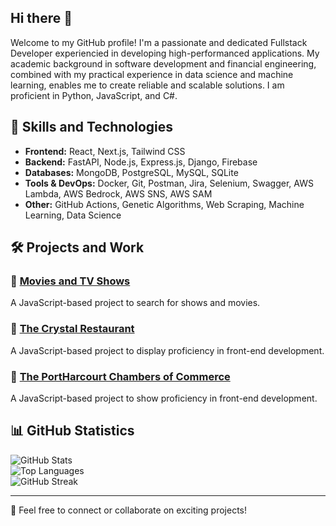## Hi there 👋

<!--
**aghogho-dev/aghogho-dev** is a ✨ _special_ ✨ repository because its `README.md` (this file) appears on your GitHub profile.

Here are some ideas to get you started:

- 🔭 I’m currently working on ...
- 🌱 I’m currently learning ...
- 👯 I’m looking to collaborate on ...
- 🤔 I’m looking for help with ...
- 💬 Ask me about ...
- 📫 How to reach me: ...
- 😄 Pronouns: ...
- ⚡ Fun fact: ...
-->

Welcome to my GitHub profile! I'm a passionate and dedicated Fullstack Developer experiencied in developing high-performanced applications. My academic background in software development and financial engineering, combined with my practical experience in data science and machine learning, enables me to create reliable and scalable solutions. I am proficient in Python, JavaScript, and C#.

## 🚀 Skills and Technologies
- **Frontend:** React, Next.js, Tailwind CSS  
- **Backend:** FastAPI, Node.js, Express.js, Django, Firebase
- **Databases:** MongoDB, PostgreSQL, MySQL, SQLite  
- **Tools & DevOps:** Docker, Git, Postman, Jira, Selenium, Swagger, AWS Lambda, AWS Bedrock, AWS SNS, AWS SAM
- **Other:** GitHub Actions, Genetic Algorithms, Web Scraping, Machine Learning, Data Science  

## 🛠️ Projects and Work
### 🔹 [Movies and TV Shows](https://aghogho-dev.github.io/CSE330-Project/)
A JavaScript-based project to search for shows and movies.

### 🔹 [The Crystal Restaurant](https://aghogho-dev.github.io/wdd131/crystal/)
A JavaScript-based project to display proficiency in front-end development.

### 🔹 [The PortHarcourt Chambers of Commerce](https://aghogho-dev.github.io/wdd231/chamber/)
A JavaScript-based project to show proficiency in front-end development.

## 📊 GitHub Statistics
![GitHub Stats](https://github-readme-stats.vercel.app/api?username=aghogho-dev&show_icons=true&theme=radical)  
![Top Languages](https://github-readme-stats.vercel.app/api/top-langs/?username=aghogho-dev&layout=compact&theme=radical)
<br>
![GitHub Streak](https://github-readme-streak-stats.herokuapp.com/?user=aghogho-dev&theme=radical)

---

💬 Feel free to connect or collaborate on exciting projects!
